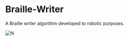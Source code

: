 # Braille-Writer
A Braille writer algorithm developed to robotic purposes.

![N](https://drive.google.com/uc?id=14fc6rfklh0owzABpUkC01IZfYFskEkc3)




